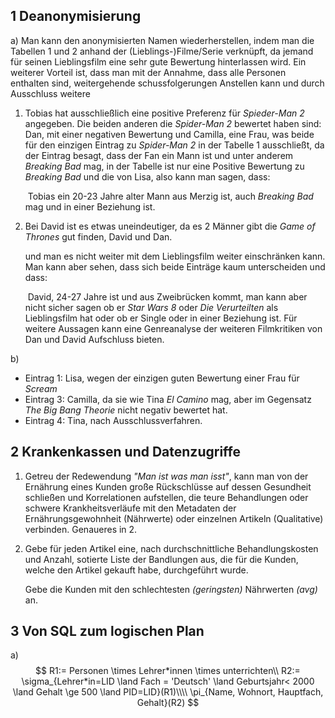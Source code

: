 ## 1 Deanonymisierung

a) Man kann den anonymisierten Namen wiederherstellen, indem man die Tabellen 1 und 2 anhand der (Lieblings-)Filme/Serie verknüpft, da jemand für seinen Lieblingsfilm eine sehr gute Bewertung hinterlassen wird. Ein weiterer Vorteil ist, dass man mit der Annahme, dass alle Personen enthalten sind, weitergehende schussfolgerungen Anstellen kann und durch Ausschluss weitere 

1. Tobias hat ausschließlich eine positive Preferenz für _Spieder-Man 2_ angegeben. Die beiden anderen die _Spider-Man 2_ bewertet haben sind: Dan, mit einer negativen Bewertung und Camilla, eine Frau, was beide für den einzigen Eintrag zu _Spider-Man 2_ in der Tabelle 1 ausschließt, da der Eintrag besagt, dass der Fan ein Mann ist und unter anderem _Breaking Bad_ mag, in der Tabelle ist nur eine Positive Bewertung zu _Breaking Bad_ und die von Lisa, also kann man sagen, dass:

   ​	Tobias ein 20-23 Jahre alter Mann aus Merzig ist, auch _Breaking Bad_ mag und in einer Beziehung ist.

2. Bei David ist es etwas uneindeutiger, da es 2 Männer gibt die _Game of Thrones_ gut finden, David und Dan.

   und man es nicht weiter mit dem Lieblingsfilm weiter einschränken kann. Man kann aber sehen, dass sich beide Einträge kaum unterscheiden und dass:

   ​	David, 24-27 Jahre ist und aus Zweibrücken kommt, man kann aber nicht sicher sagen ob er _Star Wars 8_ oder 	     	_Die Verurteilten_ als Lieblingsfilm hat oder ob er Single oder in einer Beziehung ist. Für weitere Aussagen kann 	      	eine Genreanalyse der weiteren Filmkritiken von Dan und David Aufschluss bieten. 

b) 

- Eintrag 1: Lisa, wegen der einzigen guten Bewertung einer Frau für _Scream_ 
- Eintrag 3: Camilla, da sie wie Tina _El Camino_ mag, aber im Gegensatz _The Big Bang Theorie_ nicht negativ bewertet hat.
- Eintrag 4: Tina, nach Ausschlussverfahren.



## 2 Krankenkassen und Datenzugriffe

1. Getreu der Redewendung _"Man ist was man isst"_, kann man von der Ernährung eines Kunden große Rückschlüsse auf dessen Gesundheit schließen und Korrelationen aufstellen, die teure Behandlungen oder schwere Krankheitsverläufe mit den Metadaten der Ernährungsgewohnheit (Nährwerte) oder einzelnen Artikeln (Qualitative) verbinden. Genaueres in 2.

2. Gebe für jeden Artikel eine, nach durchschnittliche Behandlungskosten und Anzahl, sotierte Liste der Bandlungen aus, die für die Kunden, welche den Artikel gekauft habe, durchgeführt wurde. 

   Gebe die Kunden mit den schlechtesten _(geringsten)_ Nährwerten _(avg)_ an.  

## 

## 3 Von SQL zum logischen Plan



a)
$$
R1:= Personen \times Lehrer*innen \times unterrichten\\ 
R2:= \sigma_{Lehrer*in=LID \land Fach = 'Deutsch' \land Geburtsjahr< 2000 \land Gehalt \ge 500 \land PID=LID}(R1)\\\\
\pi_{Name, Wohnort, Hauptfach, Gehalt}(R2)
$$
